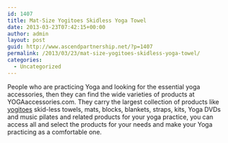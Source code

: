 ```yaml
---
id: 1407
title: Mat-Size Yogitoes Skidless Yoga Towel
date: 2013-03-23T07:42:15+00:00
author: admin
layout: post
guid: http://www.ascendpartnership.net/?p=1407
permalink: /2013/03/23/mat-size-yogitoes-skidless-yoga-towel/
categories:
  - Uncategorized
---
```

People who are practicing Yoga and looking for the essential yoga accessories, then they can find the wide varieties of products at YOGAaccessories.com. They carry the largest collection of products like [yogitoes](http://www.yogaaccessories.com/mat-size-yogitoes-skidless-yoga-towel.html) skid-less towels, mats, blocks, blankets, straps, kits, Yoga DVDs and music pilates and related products for your yoga practice, you can access all and select the products for your needs and make your Yoga practicing as a comfortable one.